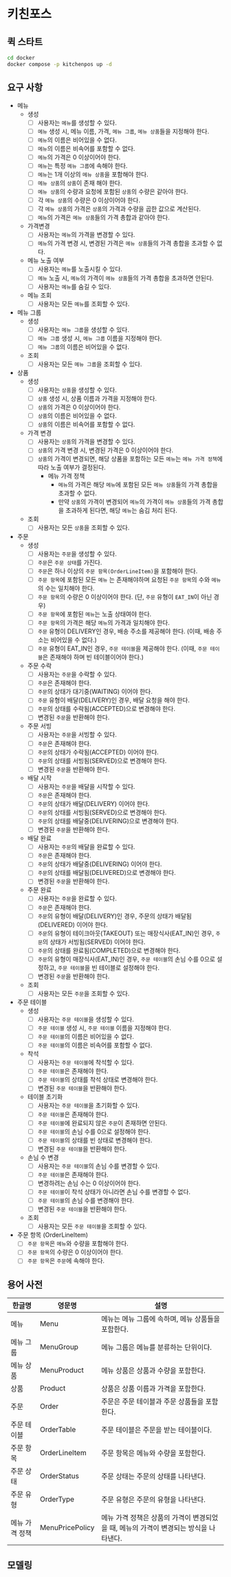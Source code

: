 # 키친포스

## 퀵 스타트

```sh
cd docker
docker compose -p kitchenpos up -d
```

## 요구 사항

- 메뉴
    - 생성
        - [ ] 사용자는 `메뉴`를 생성할 수 있다.
        - [ ] `메뉴` 생성 시, 메뉴 이름, 가격, `메뉴 그룹`, `메뉴 상품`들을 지정해야 한다.
        - [ ] `메뉴`의 이름은 비어있을 수 없다.
        - [ ] `메뉴`의 이름은 비속어를 포함할 수 없다.
        - [ ] `메뉴`의 가격은 0 이상이어야 한다.
        - [ ] `메뉴`는 특정 `메뉴 그룹`에 속해야 한다.
        - [ ] `메뉴`는 1개 이상의 `메뉴 상품`을 포함해야 한다.
        - [ ] `메뉴 상품`의 `상품`이 존재 해야 한다.
        - [ ] `메뉴 상품`의 수량과 요청에 포함된 `상품`의 수량은 같아야 한다.
        - [ ] 각 `메뉴 상품`의 수량은 0 이상이어야 한다.
        - [ ] 각 `메뉴 상품`의 가격은 `상품`의 가격과 수량을 곱한 값으로 계산된다.
        - [ ] `메뉴`의 가격은 `메뉴 상품`들의 가격 총합과 같아야 한다.
    - 가격변경
        - [ ] 사용자는 `메뉴`의 가격을 변경할 수 있다.
        - [ ] `메뉴`의 가격 변경 시, 변경된 가격은 `메뉴 상품`들의 가격 총합을 초과할 수 없다.
    - 메뉴 노출 여부
        - [ ] 사용자는 `메뉴`를 노출시킬 수 있다.
        - [ ] `메뉴` 노출 시, `메뉴`의 가격이 `메뉴 상품`들의 가격 총합을 초과하면 안된다.
        - [ ] 사용자는 `메뉴`를 숨길 수 있다.
    - 메뉴 조회
        - [ ] 사용자는 모든 `메뉴`를 조회할 수 있다.

- 메뉴 그룹
    - 생성
        - [ ] 사용자는 `메뉴 그룹`을 생성할 수 있다.
        - [ ] `메뉴 그룹` 생성 시, `메뉴 그룹` 이름을 지정해야 한다.
        - [ ] `메뉴 그룹`의 이름은 비어있을 수 없다.
    - 조회
        - [ ] 사용자는 모든 `메뉴 그룹`을 조회할 수 있다.

- 상품
    - 생성
        - [ ] 사용자는 `상품`을 생성할 수 있다.
        - [ ] `상품` 생성 시, 상품 이름과 가격을 지정해야 한다.
        - [ ] `상품`의 가격은 0 이상이어야 한다.
        - [ ] `상품`의 이름은 비어있을 수 없다.
        - [ ] `상품`의 이름은 비속어를 포함할 수 없다.
    - 가격 변경
        - [ ] 사용자는 `상품`의 가격을 변경할 수 있다.
        - [ ] `상품`의 가격 변경 시, 변경된 가격은 0 이상이어야 한다.
        - [ ] `상품`의 가격이 변경되면, 해당 상품을 포함하는 모든 `메뉴`는 `메뉴 가격 정책`에 따라 노출 여부가 결정된다.
            - 메뉴 가격 정책
                - `메뉴`의 가격은 해당 `메뉴`에 포함된 모든 `메뉴 상품`들의 가격 총합을 초과할 수 없다.
                - 만약 `상품`의 가격이 변경되어 `메뉴`의 가격이 `메뉴 상품`들의 가격 총합을 초과하게 된다면, 해당 `메뉴`는 숨김 처리 된다.
    - 조회
        - [ ] 사용자는 모든 `상품`을 조회할 수 있다.

- 주문
    - 생성
        - [ ] 사용자는 `주문`을 생성할 수 있다.
        - [ ] `주문`은 `주문 상태`를 가진다.
        - [ ] `주문`은 하나 이상의 `주문 항목(OrderLineItem)`을 포함해야 한다.
        - [ ] `주문 항목`에 포함된 모든 `메뉴` 는 존재해야하며 요청된 `주문 항목`의 수와 `메뉴`의 수는 일치해야 한다.
        - [ ] `주문 항목`의 수량은 0 이상이어야 한다. (단, `주문` 유형이 `EAT_IN`이 아닌 경우)
        - [ ] `주문 항목`에 포함된 `메뉴`는 노출 상태여야 한다.
        - [ ] `주문 항목`의 가격은 해당 `메뉴`의 가격과 일치해야 한다.
        - [ ] `주문` 유형이 DELIVERY인 경우, 배송 주소를 제공해야 한다. (이때, 배송 주소는 비어있을 수 없다.)
        - [ ] `주문` 유형이 EAT_IN인 경우, `주문 테이블`을 제공해야 한다. (이때, `주문 테이블`은 존재해야 하며 빈 테이블이어야 한다.)
    - 주문 수락
        - [ ] 사용자는 `주문`을 수락할 수 있다.
        - [ ] `주문`은 존재해야 한다.
        - [ ] `주문`의 상태가 대기중(WAITING) 이어야 한다.
        - [ ] `주문` 유형이 배달(DELIVERY)인 경우, 배달 요청을 해야 한다.
        - [ ] `주문`의 상태를 수락됨(ACCEPTED)으로 변경해야 한다.
        - [ ] 변경된 `주문`을 반환해야 한다.
    - 주문 서빙
        - [ ] 사용자는 `주문`을 서빙할 수 있다.
        - [ ] `주문`은 존재해야 한다.
        - [ ] `주문`의 상태가 수락됨(ACCEPTED) 이어야 한다.
        - [ ] `주문`의 상태를 서빙됨(SERVED)으로 변경해야 한다.
        - [ ] 변경된 `주문`을 반환해야 한다.
    - 배달 시작
        - [ ] 사용자는 `주문`을 배달을 시작할 수 있다.
        - [ ] `주문`은 존재해야 한다.
        - [ ] `주문`의 상태가 배달(DELIVERY) 이어야 한다.
        - [ ] `주문`의 상태를 서빙됨(SERVED)으로 변경해야 한다.
        - [ ] `주문`의 상태를 배달중(DELIVERING)으로 변경해야 한다.
        - [ ] 변경된 `주문`을 반환해야 한다.
    - 배달 완료
        - [ ] 사용자는 `주문`의 배달을 완료할 수 있다.
        - [ ] `주문`은 존재해야 한다.
        - [ ] `주문`의 상태가 배달중(DELIVERING) 이어야 한다.
        - [ ] `주문`의 상태를 배달됨(DELIVERED)으로 변경해야 한다.
        - [ ] 변경된 `주문`을 반환해야 한다.
    - 주문 완료
        - [ ] 사용자는 `주문`을 완료할 수 있다.
        - [ ] `주문`은 존재해야 한다.
        - [ ] `주문`의 유형이 배달(DELIVERY)인 경우, 주문의 상태가 배달됨(DELIVERED) 이어야 한다.
        - [ ] `주문`의 유형이 테이크아웃(TAKEOUT) 또는 매장식사(EAT_IN)인 경우, `주문`의 상태가 서빙됨(SERVED) 이어야 한다.
        - [ ] `주문`의 상태를 완료됨(COMPLETED)으로 변경해야 한다.
        - [ ] `주문`의 유형이 매장식사(EAT_IN)인 경우, `주문 테이블`의 손님 수를 0으로 설정하고, `주문 테이블`을 빈 테이블로 설정해야 한다.
        - [ ] 변경된 `주문`을 반환해야 한다.
    - 조회
        - [ ] 사용자는 모든 `주문`을 조회할 수 있다.

- 주문 테이블
    - 생성
        - [ ] 사용자는 `주문 테이블`을 생성할 수 있다.
        - [ ] `주문 테이블` 생성 시, `주문 테이블` 이름을 지정해야 한다.
        - [ ] `주문 테이블`의 이름은 비어있을 수 없다.
        - [ ] `주문 테이블`의 이름은 비속어를 포함할 수 없다.
    - 착석
        - [ ] 사용자는 `주문 테이블`에 착석할 수 있다.
        - [ ] `주문 테이블`은 존재해야 한다.
        - [ ] `주문 테이블`의 상태를 착석 상태로 변경해야 한다.
        - [ ] 변경된 `주문 테이블`을 반환해야 한다.
    - 테이블 초기화
        - [ ] 사용자는 `주문 테이블`을 초기화할 수 있다.
        - [ ] `주문 테이블`은 존재해야 한다.
        - [ ] `주문 테이블`에 완료되지 않은 `주문`이 존재하면 안된다.
        - [ ] `주문 테이블`의 손님 수를 0으로 설정해야 한다.
        - [ ] `주문 테이블`의 상태를 빈 상태로 변경해야 한다.
        - [ ] 변경된 `주문 테이블`을 반환해야 한다.
    - 손님 수 변경
        - [ ] 사용자는 `주문 테이블`의 손님 수를 변경할 수 있다.
        - [ ] `주문 테이블`은 존재해야 한다.
        - [ ] 변경하려는 손님 수는 0 이상이어야 한다.
        - [ ] `주문 테이블`이 착석 상태가 아니라면 손님 수를 변경할 수 없다.
        - [ ] `주문 테이블`의 손님 수를 변경해야 한다.
        - [ ] 변경된 `주문 테이블`을 반환해야 한다.
    - 조회
        - [ ] 사용자는 모든 `주문 테이블`을 조회할 수 있다.

- 주문 항목 (OrderLineItem)
    - [ ] `주문 항목`은 `메뉴`와 수량을 포함해야 한다.
    - [ ] `주문 항목`의 수량은 0 이상이어야 한다.
    - [ ] `주문 항목`은 `주문`에 속해야 한다.

## 용어 사전

| 한글명      | 영문명             | 설명                                                |
|----------|-----------------|---------------------------------------------------|
| 메뉴       | Menu            | 메뉴는 메뉴 그룹에 속하며, 메뉴 상품들을 포함한다.                     |
| 메뉴 그룹    | MenuGroup       | 메뉴 그룹은 메뉴를 분류하는 단위이다.                             |
| 메뉴 상품    | MenuProduct     | 메뉴 상품은 상품과 수량을 포함한다.                              |
| 상품       | Product         | 상품은 상품 이름과 가격을 포함한다.                              |
| 주문       | Order           | 주문은 주문 테이블과 주문 상품들을 포함한다.                         |
| 주문 테이블   | OrderTable      | 주문 테이블은 주문을 받는 테이블이다.                             |
| 주문 항목    | OrderLineItem   | 주문 항목은 메뉴와 수량을 포함한다.                              |
| 주문 상태    | OrderStatus     | 주문 상태는 주문의 상태를 나타낸다.                              |
| 주문 유형    | OrderType       | 주문 유형은 주문의 유형을 나타낸다.                              |
| 메뉴 가격 정책 | MenuPricePolicy | 메뉴 가격 정책은 상품의 가격이 변경되었을 때, 메뉴의 가격이 변경되는 방식을 나타낸다. |

## 모델링
